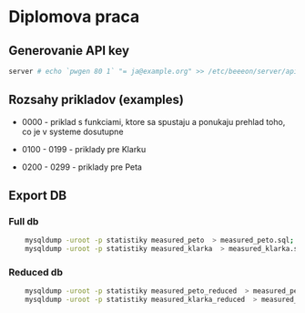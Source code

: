 # Diplomova praca

## Generovanie API key

```bash
server # echo `pwgen 80 1` "= ja@example.org" >> /etc/beeeon/server/apikeys.properties
```

## Rozsahy prikladov (examples)

* 0000 - priklad s funkciami, ktore sa spustaju a ponukaju prehlad toho, co je v systeme dosutupne

* 0100 - 0199 - priklady pre Klarku

* 0200 - 0299 - priklady pre Peta

## Export DB

### Full db

```bash
    mysqldump -uroot -p statistiky measured_peto  > measured_peto.sql; \
    mysqldump -uroot -p statistiky measured_klarka  > measured_klarka.sql
```

### Reduced db

```bash
    mysqldump -uroot -p statistiky measured_peto_reduced  > measured_peto_reduced.sql; \
    mysqldump -uroot -p statistiky measured_klarka_reduced  > measured_klarka_reduced.sql
```
